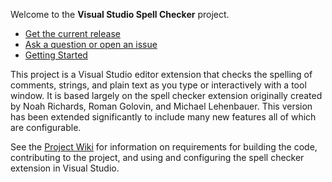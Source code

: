 Welcome to the **Visual Studio Spell Checker** project.

* [Get the current release](https://github.com/EWSoftware/VSSpellChecker/releases)
* [Ask a question or open an issue](https://github.com/EWSoftware/VSSpellChecker/issues)
* [Getting Started](https://ewsoftware.github.io/VSSpellChecker/html/027d2fbc-7bfb-4dc3-b4f5-85f95fcf7629.htm)

This project is a Visual Studio editor extension that checks the spelling of comments, strings, and plain text
as you type or interactively with a tool window.  It is based largely on the spell checker extension originally
created by Noah Richards, Roman Golovin, and Michael Lehenbauer.  This version has been extended significantly to
include many new features all of which are configurable.

See the [Project Wiki](https://github.com/EWSoftware/VSSpellChecker/wiki) for information on requirements for
building the code, contributing to the project, and using and configuring the spell checker extension in Visual
Studio.
